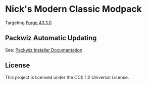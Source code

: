 # Nick's Modern Classic Modpack

Targeting [Forge 43.3.0](https://files.minecraftforge.net/net/minecraftforge/forge/index_1.19.2.html)

## Packwiz Automatic Updating

See: [Packwiz Installer Documentation](https://packwiz.infra.link/tutorials/installing/packwiz-installer/)

## License

This project is licensed under the CC0 1.0 Universal License.
